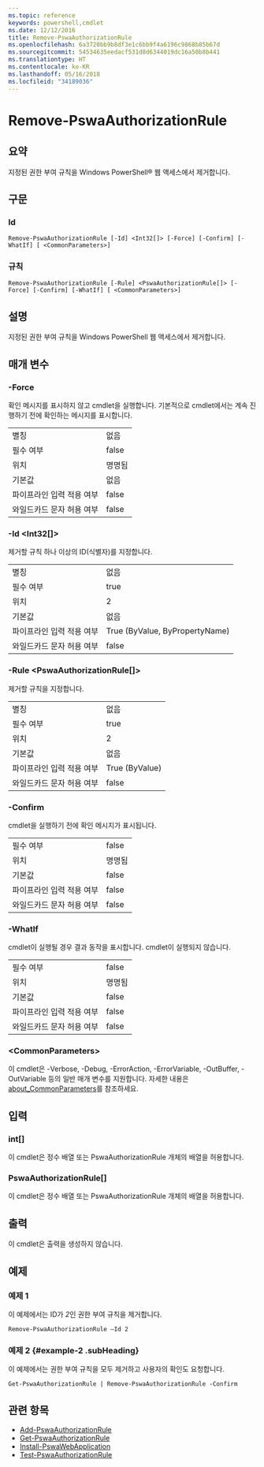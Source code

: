 ```yaml
---
ms.topic: reference
keywords: powershell,cmdlet
ms.date: 12/12/2016
title: Remove-PswaAuthorizationRule
ms.openlocfilehash: 6a3720bb9b8df3e1c6bb9f4a6196c9868b85b67d
ms.sourcegitcommit: 54534635eedacf531d8d6344019dc16a50b8b441
ms.translationtype: HT
ms.contentlocale: ko-KR
ms.lasthandoff: 05/16/2018
ms.locfileid: "34189036"
---
```

# <a name="remove-pswaauthorizationrule"></a>Remove-PswaAuthorizationRule

## <a name="synopsis"></a>요약

지정된 권한 부여 규칙을 Windows PowerShell® 웹 액세스에서 제거합니다.

## <a name="syntax"></a>구문

### <a name="id"></a>Id
```
Remove-PswaAuthorizationRule [-Id] <Int32[]> [-Force] [-Confirm] [-WhatIf] [ <CommonParameters>]
```

### <a name="rule"></a>규칙
```
Remove-PswaAuthorizationRule [-Rule] <PswaAuthorizationRule[]> [-Force] [-Confirm] [-WhatIf] [ <CommonParameters>]
```

## <a name="description"></a>설명

지정된 권한 부여 규칙을 Windows PowerShell 웹 액세스에서 제거합니다.

## <a name="parameters"></a>매개 변수

### <a name="-force"></a>-Force

확인 메시지를 표시하지 않고 cmdlet을 실행합니다. 기본적으로 cmdlet에서는 계속 진행하기 전에 확인하는 메시지를 표시합니다.

|||
|-|-|
| 별칭                              | 없음                                 |
| 필수 여부                            | false                                |
| 위치                            | 명명됨                                |
| 기본값                        | 없음                                 |
| 파이프라인 입력 적용 여부               | false                                |
| 와일드카드 문자 허용 여부          | false                                |

### <a name="-id-ltint32gt"></a>-Id &lt;Int32\[\]&gt;

제거할 규칙 하나 이상의 ID(식별자)를 지정합니다.

|||
|-|-|
| 별칭                              | 없음                                 |
| 필수 여부                            | true                                 |
| 위치                            | 2                                    |
| 기본값                        | 없음                                 |
| 파이프라인 입력 적용 여부               | True (ByValue, ByPropertyName)       |
| 와일드카드 문자 허용 여부          | false                                |

### <a name="-rule-ltpswaauthorizationrulegt"></a>-Rule &lt;PswaAuthorizationRule\[\]&gt;

제거할 규칙을 지정합니다.

|||
|-|-|
| 별칭                              | 없음                                 |
| 필수 여부                            | true                                 |
| 위치                            | 2                                    |
| 기본값                        | 없음                                 |
| 파이프라인 입력 적용 여부               | True (ByValue)                       |
| 와일드카드 문자 허용 여부          | false                                |

### <a name="-confirm"></a>-Confirm

cmdlet을 실행하기 전에 확인 메시지가 표시됩니다.

|||
|-|-|
| 필수 여부                            | false                                |
| 위치                            | 명명됨                                |
| 기본값                        | false                                |
| 파이프라인 입력 적용 여부               | false                                |
| 와일드카드 문자 허용 여부          | false                                |

### <a name="-whatif"></a>-WhatIf

cmdlet이 실행될 경우 결과 동작을 표시합니다. cmdlet이 실행되지 않습니다.

|||
|-|-|
| 필수 여부                            | false                                |
| 위치                            | 명명됨                                |
| 기본값                        | false                                |
| 파이프라인 입력 적용 여부               | false                                |
| 와일드카드 문자 허용 여부          | false                                |

### <a name="ltcommonparametersgt"></a>&lt;CommonParameters&gt;

이 cmdlet은 -Verbose, -Debug, -ErrorAction, -ErrorVariable, -OutBuffer, -OutVariable 등의 일반 매개 변수를 지원합니다.
자세한 내용은 [about_CommonParameters](http://go.microsoft.com/fwlink/p/?LinkID=113216)를 참조하세요.

## <a name="inputs"></a>입력

### <a name="int"></a>int\[\]

이 cmdlet은 정수 배열 또는 PswaAuthorizationRule 개체의 배열을 허용합니다.

### <a name="pswaauthorizationrule"></a>PswaAuthorizationRule\[\]

이 cmdlet은 정수 배열 또는 PswaAuthorizationRule 개체의 배열을 허용합니다.

## <a name="outputs"></a>출력

이 cmdlet은 출력을 생성하지 않습니다.

## <a name="examples"></a>예제

### <a name="example-1"></a>예제 1

이 예제에서는 ID가 *2*인 권한 부여 규칙을 제거합니다.

```
Remove-PswaAuthorizationRule –Id 2
```

### <a name="example-2-example-2-subheading"></a>예제 2 {#example-2 .subHeading}

이 예제에서는 권한 부여 규칙을 모두 제거하고 사용자의 확인도 요청합니다.

```
Get-PswaAuthorizationRule | Remove-PswaAuthorizationRule -Confirm
```

## <a name="related-topics"></a>관련 항목

- [Add-PswaAuthorizationRule](add-pswaauthorizationrule.md)
- [Get-PswaAuthorizationRule](get-pswaauthorizationrule.md)
- [Install-PswaWebApplication](install-pswawebapplication.md)
- [Test-PswaAuthorizationRule](test-pswaauthorizationrule.md)